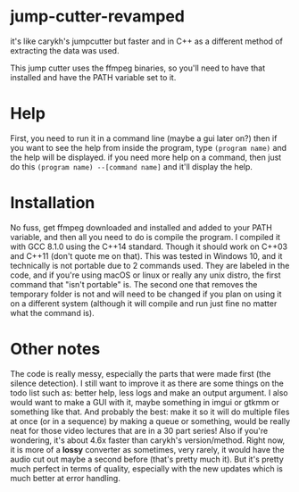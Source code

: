 # jump-cutter-revamped
it's like carykh's jumpcutter but faster and in C++ as a different method of extracting the data was used.

This jump cutter uses the ffmpeg binaries, so you'll need to have that installed and have the PATH variable set to it.

# Help
First, you need to run it in a command line (maybe a gui later on?)
then if you want to see the help from inside the program, type `(program name)` and the help will be displayed.
if you need more help on a command, then just do this `(program name) --[command name]` and it'll display the help.

# Installation
No fuss, get ffmpeg downloaded and installed and added to your PATH variable, and then all you need to do is compile the program.
I compiled it with GCC 8.1.0 using the C++14 standard. Though it should work on C++03 and C++11 (don't quote me on that).
This was tested in Windows 10, and it technically is not portable due to 2 commands used. They are labeled in the code, and if you're using macOS or linux or really any unix distro, the first command that "isn't portable" is. The second one that removes the temporary folder is not and will need to be changed if you plan on using it on a different system (although it will compile and run just fine no matter what the command is).

# Other notes
The code is really messy, especially the parts that were made first (the silence detection).
I still want to improve it as there are some things on the todo list such as: better help, less logs and make an output argument.
I also would want to make a GUI with it, maybe something in imgui or gtkmm or something like that.
And probably the best: make it so it will do multiple files at once (or in a sequence) by making a queue or something, would be really neat for those video lectures that are in a 30 part series!
Also if you're wondering, it's about 4.6x faster than carykh's version/method.
Right now, it is more of a **lossy** converter as sometimes, very rarely, it would have the audio cut out maybe a second before (that's pretty much it). But it's pretty much perfect in terms of quality, especially with the new updates which is much better at error handling. 
